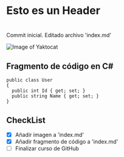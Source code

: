 # Esto es un Header <H1>
Commit inicial. Editado archivo 'index.md'

![Image of Yaktocat](https://octodex.github.com/images/yaktocat.png)

## Fragmento de código en C#
```
public class User
{
  public int Id { get; set; }
  public string Name { get; set; }
}
```

## CheckList
- [x] Añadir imagen a 'index.md'
- [x] Añadir fragmento de código a 'index.md'
- [ ] Finalizar curso de GitHub
